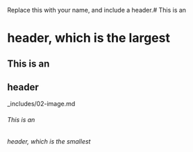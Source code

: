 Replace this with your name, and include a header.# This is an <h1> header, which is the largest

## This is an <h2> header
_includes/02-image.md
###### This is an <h6> header, which is the smallest

